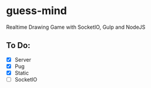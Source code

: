 # guess-mind
Realtime Drawing Game with SocketIO, Gulp and NodeJS

## To Do:

- [x] Server
- [x] Pug
- [x] Static
- [ ] SocketIO